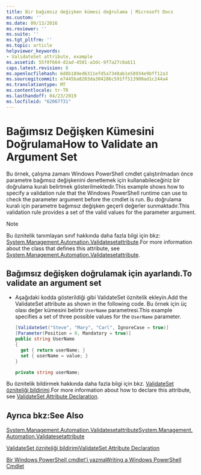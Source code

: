 ```yaml
---
title: Bir bağımsız değişken kümesi doğrulama | Microsoft Docs
ms.custom: ''
ms.date: 09/13/2016
ms.reviewer: ''
ms.suite: ''
ms.tgt_pltfrm: ''
ms.topic: article
helpviewer_keywords:
- ValidateSet attribute, example
ms.assetid: 55f0f664-d2ad-4501-a3dc-9f7a27c8ab11
caps.latest.revision: 8
ms.openlocfilehash: 6d8b189ed6311efd5a7348ab1e58934e9bff12a3
ms.sourcegitcommit: e7445ba8203da304286c591ff513900ad1c244a4
ms.translationtype: MT
ms.contentlocale: tr-TR
ms.lasthandoff: 04/23/2019
ms.locfileid: "62067731"
---
```

# <a name="how-to-validate-an-argument-set"></a><span data-ttu-id="15c8b-102">Bağımsız Değişken Kümesini Doğrulama</span><span class="sxs-lookup"><span data-stu-id="15c8b-102">How to Validate an Argument Set</span></span>

<span data-ttu-id="15c8b-103">Bu örnek, çalışma zamanı Windows PowerShell cmdlet çalıştırılmadan önce parametre bağımsız değişkenini denetlemek için kullanabileceğiniz bir doğrulama kuralı belirtmek gösterilmektedir.</span><span class="sxs-lookup"><span data-stu-id="15c8b-103">This example shows how to specify a validation rule that the Windows PowerShell runtime can use to check the parameter argument before the cmdlet is run.</span></span> <span data-ttu-id="15c8b-104">Bu doğrulama kuralı için parametre bağımsız değişken geçerli değerler sunmaktadır.</span><span class="sxs-lookup"><span data-stu-id="15c8b-104">This validation rule provides a set of the valid values for the parameter argument.</span></span>

> [!NOTE]
> <span data-ttu-id="15c8b-105">Bu öznitelik tanımlayan sınıf hakkında daha fazla bilgi için bkz: [System.Management.Automation.Validatesetattribute](/dotnet/api/System.Management.Automation.ValidateSetAttribute).</span><span class="sxs-lookup"><span data-stu-id="15c8b-105">For more information about the class that defines this attribute, see [System.Management.Automation.Validatesetattribute](/dotnet/api/System.Management.Automation.ValidateSetAttribute).</span></span>

## <a name="to-validate-an-argument-set"></a><span data-ttu-id="15c8b-106">Bağımsız değişken doğrulamak için ayarlandı.</span><span class="sxs-lookup"><span data-stu-id="15c8b-106">To validate an argument set</span></span>

- <span data-ttu-id="15c8b-107">Aşağıdaki kodda gösterildiği gibi ValidateSet öznitelik ekleyin.</span><span class="sxs-lookup"><span data-stu-id="15c8b-107">Add the ValidateSet attribute as shown in the following code.</span></span> <span data-ttu-id="15c8b-108">Bu örnek için üç olası değer kümesini belirtir `UserName` parametresi.</span><span class="sxs-lookup"><span data-stu-id="15c8b-108">This example specifies a set of three possible values for the `UserName` parameter.</span></span>

    ```csharp
    [ValidateSet("Steve", "Mary", "Carl", IgnoreCase = true)]
    [Parameter(Position = 0, Mandatory = true)]
    public string UserName
    {
      get { return userName; }
      set { userName = value; }
    }

    private string userName;
    ```

<span data-ttu-id="15c8b-109">Bu öznitelik bildirmek hakkında daha fazla bilgi için bkz. [ValidateSet özniteliği bildirimi](./validateset-attribute-declaration.md).</span><span class="sxs-lookup"><span data-stu-id="15c8b-109">For more information about how to declare this attribute, see [ValidateSet Attribute Declaration](./validateset-attribute-declaration.md).</span></span>

## <a name="see-also"></a><span data-ttu-id="15c8b-110">Ayrıca bkz:</span><span class="sxs-lookup"><span data-stu-id="15c8b-110">See Also</span></span>

[<span data-ttu-id="15c8b-111">System.Management.Automation.Validatesetattribute</span><span class="sxs-lookup"><span data-stu-id="15c8b-111">System.Management.Automation.Validatesetattribute</span></span>](/dotnet/api/System.Management.Automation.ValidateSetAttribute)

[<span data-ttu-id="15c8b-112">ValidateSet özniteliği bildirimi</span><span class="sxs-lookup"><span data-stu-id="15c8b-112">ValidateSet Attribute Declaration</span></span>](./validateset-attribute-declaration.md)

[<span data-ttu-id="15c8b-113">Bir Windows PowerShell cmdlet'i yazma</span><span class="sxs-lookup"><span data-stu-id="15c8b-113">Writing a Windows PowerShell Cmdlet</span></span>](./writing-a-windows-powershell-cmdlet.md)
